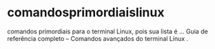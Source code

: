 # comandosprimordiaislinux
comandos primordiais para o terminal Linux, pois sua lista é ... Guia de referência completo – Comandos avançados do terminal Linux .
